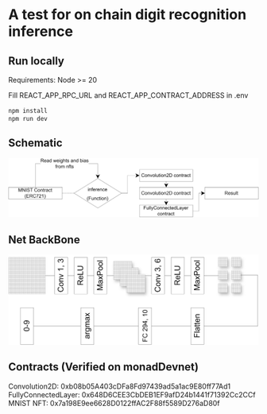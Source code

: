 # A test for on chain digit recognition inference

## Run locally
Requirements: Node >= 20

Fill REACT_APP_RPC_URL and REACT_APP_CONTRACT_ADDRESS in .env

```
npm install
npm run dev
```


## Schematic

![schematic](public/schematic.png)


## Net BackBone

![netBackBone](public/backbone.png)

## Contracts (Verified on monadDevnet)

Convolution2D: 0xb08b05A403cDFa8Fd97439ad5a1ac9E80ff77Ad1
FullyConnectedLayer: 0x648D6CEE3CbDEB1EF9afD24b1441f71392Cc2CCf
MNIST NFT: 0x7a198E9ee6628D0122ffAC2F88f5589D276aD80f